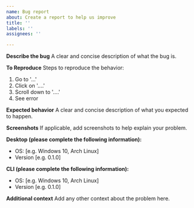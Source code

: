 ```yaml
---
name: Bug report
about: Create a report to help us improve
title: ''
labels: ''
assignees: ''

---
```


**Describe the bug**
A clear and concise description of what the bug is.

**To Reproduce**
Steps to reproduce the behavior:

1. Go to '...'
2. Click on '....'
3. Scroll down to '....'
4. See error

**Expected behavior**
A clear and concise description of what you expected to happen.

**Screenshots**
If applicable, add screenshots to help explain your problem.

**Desktop (please complete the following information):**

- OS: [e.g. Windows 10, Arch Linux]
- Version [e.g. 0.1.0]

**CLI (please complete the following information):**

- OS: [e.g. Windows 10, Arch Linux]
- Version [e.g. 0.1.0]

**Additional context**
Add any other context about the problem here.
